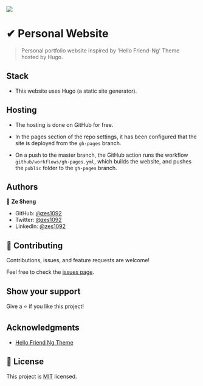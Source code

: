 ![](https://img.shields.io/badge/-zes1092-blueviolet) 

# ✔ Personal Website

> Personal portfolio website inspired by 'Hello Friend-Ng' Theme hosted by Hugo.

## Stack

- This website uses Hugo (a static site generator).

## Hosting

- The hosting is done on GitHub for free.

- In the pages section of the repo settings, it has been configured that the site is deployed from the `gh-pages` branch.

- On a push to the master branch, the GitHub action runs the workflow `github/workflows/gh-pages.yml`, which builds the website, and pushes the `public` folder to the `gh-pages` branch.



## Authors

👤 **Ze Sheng**

- GitHub: [@zes1092](https://github.com/githubhandle](https://github.com/zes1092/))
- Twitter: [@zes1092](https://twitter.com/twitterhandle](https://twitter.com/zes1092))
- LinkedIn: [@zes1092](https://linkedin.com/in/linkedinhandle](https://www.linkedin.com/in/zes1092/))

## 🤝 Contributing

Contributions, issues, and feature requests are welcome!

Feel free to check the [issues page](../../issues/).

## Show your support

Give a ⭐️ if you like this project!

## Acknowledgments

- [Hello Friend Ng Theme](https://github.com/rhazdon/hugo-theme-hello-friend-ng)

## 📝 License

This project is [MIT](./MIT.md) licensed.
